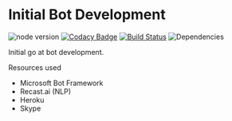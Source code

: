 # Initial Bot Development

![node version](https://img.shields.io/badge/node%20-%20v6.7.0-blue.svg?style=flat)
[![Codacy Badge](https://api.codacy.com/project/badge/Grade/1dd5ddedef8e494cbcb2b5d36e732107)](https://www.codacy.com/app/rohan_patil1/patro-bot?utm_source=github.com&amp;utm_medium=referral&amp;utm_content=rohan-patil1/patro-bot&amp;utm_campaign=Badge_Grade)
[![Build Status](https://travis-ci.org/rohan-patil1/patro-bot.svg?branch=master)](https://travis-ci.org/rohan-patil1/patro-bot)
![Dependencies](https://david-dm.org/rohan-patil1/patro-bot.svg)

Initial go at bot development.

Resources used
- Microsoft Bot Framework
- Recast.ai (NLP)
- Heroku
- Skype
